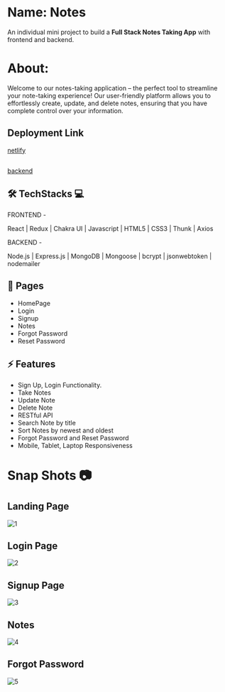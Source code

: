 
# Name: Notes

An individual mini project to build a **Full Stack Notes Taking App** with frontend and backend.

# About:

Welcome to our notes-taking application – the perfect tool to streamline your note-taking experience! Our user-friendly platform allows you to effortlessly create, update, and delete notes, ensuring that you have complete control over your information.

## Deployment Link

[netlify](https://notesshatru.netlify.app/)
##
[backend](https://notesbackend-5ryo.onrender.com/)


## 🛠 TechStacks 💻

FRONTEND -

React | Redux | Chakra UI | Javascript | HTML5 | CSS3 | Thunk | Axios

BACKEND -

 Node.js | Express.js | MongoDB | Mongoose | bcrypt | jsonwebtoken | nodemailer

## 📄 Pages

- HomePage
- Login
- Signup
- Notes
- Forgot Password
- Reset Password

## ⚡ Features

- Sign Up, Login Functionality.
- Take Notes
- Update Note
- Delete Note
- RESTful API
- Search Note by title
- Sort Notes by newest and oldest
- Forgot Password and Reset Password
- Mobile, Tablet, Laptop Responsiveness

# Snap Shots 📷
## Landing Page
![1](https://github.com/shatrukumar47/Full-Stack-Notes-Mini-Project/assets/123942835/9e8a14a8-353a-431a-aba5-0d6f3adb9b93)


## Login Page
![2](https://github.com/shatrukumar47/Full-Stack-Notes-Mini-Project/assets/123942835/86546b49-f9a2-489e-a8eb-ed65194d712b)


## Signup Page 
![3](https://github.com/shatrukumar47/Full-Stack-Notes-Mini-Project/assets/123942835/73ef968d-ffe1-4564-b0a0-3ee1baa04369)


## Notes
![4](https://github.com/shatrukumar47/Full-Stack-Notes-Mini-Project/assets/123942835/11950434-8461-4a1a-ab53-22195b3fd02b)

## Forgot Password
![5](https://github.com/shatrukumar47/Full-Stack-Notes-Mini-Project/assets/123942835/f87fb784-74dd-4435-bae5-dd1b8cd3db5a)


